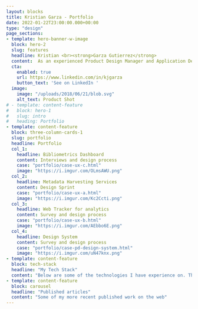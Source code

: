 ```yaml
---
layout: blocks
title: Kristian Garza - Portfolio
date: 2022-01-22T23:00:00.000+00:00
type: "design"
page_sections:
- template: hero-banner-w-image
  block: hero-2
  slug: features
  headline: Kristian <br><strong>Garza Gutierrez</strong>
  content:  As an experienced Product Design Manager and Application Developer, I merge extensive knowledge of technology with a passion for design and service delivery. I have a proven track record in establishing DesignOps processes, leading teams, and developing applications, demonstrating proficiency in a broad range of tools and methodologies. Beyond my professional endeavours, I actively engage with the academic community, exploring the application of Large Language Models (LLMs) for academic metadata schema mapping. I am deeply passionate about open science, data management, and the intersection of technology, design, and academia.
  cta:
    enabled: true
    url: https://www.linkedin.com/in/kjgarza
    button_text: 'See on LinkedIn '
  image:
    image: "/uploads/2018/06/21/blob.svg"
    alt_text: Product Shot
# - template: content-feature
#   block: hero-1
#   slug: intro
#   heading: Portfolio
- template: content-feature
  block: three-column-cards-1
  slug: portfolio
  headline: Portfolio
  col_1:
    headline: Bibliometrics Dashboard
    content: Interviews and design process
    case: "portfolio/case-ux-c.html"
    image: "https://i.imgur.com/OLmsAWU.png"
  col_2:
    headline: Metadata Harvesting Services
    content: Design Sprint
    case: "portfolio/case-ux-a.html"
    image: "https://i.imgur.com/Kc2Ccti.png"
  col_3:
    headline: Web Tracker for analytics
    content: Survey and design process
    case: "portfolio/case-ux-b.html"
    image: "https://i.imgur.com/AEbbo6E.png"
  col_4:
    headline: Design System
    content: Survey and design process
    case: "portfolio/case-pd-design-system.html"
    image: "https://i.imgur.com/uN47knx.png"
- template: content-feature
  block: tech-stack
  headline: "My Tech Stack"
  content: "Below are some of the technologies I have experience on. This is not an exhaustive list."
- template: content-feature
  block: carousel
  headline: "Published articles"
  content: "Some of my more recent published work on the web"
---
```


